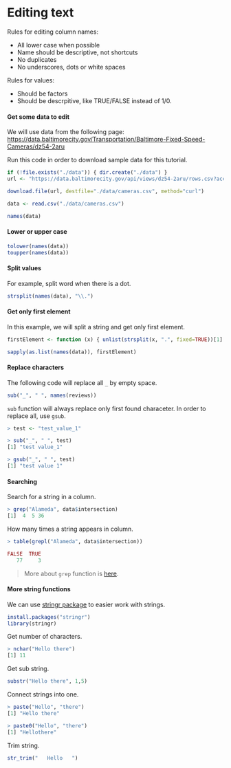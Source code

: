 # Editing text

Rules for editing column names:
* All lower case when possible
* Name should be descriptive, not shortcuts
* No duplicates
* No underscores, dots or white spaces

Rules for values:
* Should be factors
* Should be descrpitive, like TRUE/FALSE instead of 1/0.

#### Get some data to edit

We will use data from the following page: https://data.baltimorecity.gov/Transportation/Baltimore-Fixed-Speed-Cameras/dz54-2aru

Run this code in order to download sample data for this tutorial.

``` R
if (!file.exists("./data")) { dir.create("./data") }
url <- "https://data.baltimorecity.gov/api/views/dz54-2aru/rows.csv?accessType=DOWNLOAD"

download.file(url, destfile="./data/cameras.csv", method="curl")

data <- read.csv("./data/cameras.csv")

names(data)
```

#### Lower or upper case

``` R
tolower(names(data))
toupper(names(data))
```

#### Split values

For example, split word when there is a dot.

``` R
strsplit(names(data), "\\.")
```

#### Get only first element

In this example, we will split a string and get only first element.

``` R
firstElement <- function (x) { unlist(strsplit(x, ".", fixed=TRUE))[1] }

sapply(as.list(names(data)), firstElement)
```

#### Replace characters

The following code will replace all `_` by empty space.

``` R
sub("_", " ", names(reviews))
```

`sub` function will always replace only first found characeter. In order to replace all, use `gsub`.

``` R
> test <- "test_value_1"

> sub("_", " ", test)
[1] "test value_1"

> gsub("_", " ", test)
[1] "test value 1"
```

#### Searching

Search for a string in a column.
``` R
> grep("Alameda", data$intersection)
[1]  4  5 36
```

How many times a string appears in column.

``` R
> table(grepl("Alameda", data$intersection))

FALSE  TRUE
   77     3
```

> More about `grep` function is [here](http://stat.ethz.ch/R-manual/R-devel/library/base/html/grep.html).

#### More string functions

We can use [stringr package](http://cran.r-project.org/web/packages/stringr/index.html) to easier work with strings.

``` R
install.packages("stringr")
library(stringr)
```

Get number of characters.

``` R
> nchar("Hello there")
[1] 11
```

Get sub string.

``` R
substr("Hello there", 1,5)
```

Connect strings into one.

``` R
> paste("Hello", "there")
[1] "Hello there"

> paste0("Hello", "there")
[1] "Hellothere"
```

Trim string.

``` R
str_trim("   Hello   ")
```
